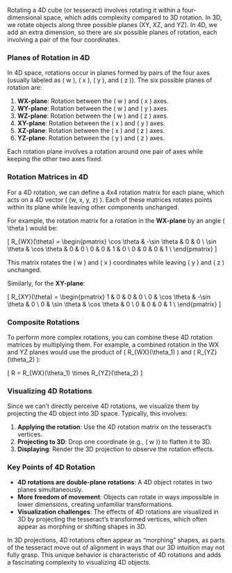 Rotating a 4D cube (or tesseract) involves rotating it within a four-dimensional space, which adds complexity compared to 3D rotation. In 3D, we rotate objects along three possible planes (XY, XZ, and YZ). In 4D, we add an extra dimension, so there are six possible planes of rotation, each involving a pair of the four coordinates.

### Planes of Rotation in 4D

In 4D space, rotations occur in planes formed by pairs of the four axes (usually labeled as \( w \), \( x \), \( y \), and \( z \)). The six possible planes of rotation are:

1. **WX-plane**: Rotation between the \( w \) and \( x \) axes.
2. **WY-plane**: Rotation between the \( w \) and \( y \) axes.
3. **WZ-plane**: Rotation between the \( w \) and \( z \) axes.
4. **XY-plane**: Rotation between the \( x \) and \( y \) axes.
5. **XZ-plane**: Rotation between the \( x \) and \( z \) axes.
6. **YZ-plane**: Rotation between the \( y \) and \( z \) axes.

Each rotation plane involves a rotation around one pair of axes while keeping the other two axes fixed.

### Rotation Matrices in 4D

For a 4D rotation, we can define a 4x4 rotation matrix for each plane, which acts on a 4D vector \( (w, x, y, z) \). Each of these matrices rotates points within its plane while leaving other components unchanged.

For example, the rotation matrix for a rotation in the **WX-plane** by an angle \( \theta \) would be:

\[
R_{WX}(\theta) = \begin{pmatrix}
\cos \theta & -\sin \theta & 0 & 0 \\
\sin \theta & \cos \theta & 0 & 0 \\
0 & 0 & 1 & 0 \\
0 & 0 & 0 & 1 \\
\end{pmatrix}
\]

This matrix rotates the \( w \) and \( x \) coordinates while leaving \( y \) and \( z \) unchanged.

Similarly, for the **XY-plane**:

\[
R_{XY}(\theta) = \begin{pmatrix}
1 & 0 & 0 & 0 \\
0 & \cos \theta & -\sin \theta & 0 \\
0 & \sin \theta & \cos \theta & 0 \\
0 & 0 & 0 & 1 \\
\end{pmatrix}
\]

### Composite Rotations

To perform more complex rotations, you can combine these 4D rotation matrices by multiplying them. For example, a combined rotation in the WX and YZ planes would use the product of \( R_{WX}(\theta_1) \) and \( R_{YZ}(\theta_2) \):

\[
R = R_{WX}(\theta_1) \times R_{YZ}(\theta_2)
\]

### Visualizing 4D Rotations

Since we can’t directly perceive 4D rotations, we visualize them by projecting the 4D object into 3D space. Typically, this involves:
1. **Applying the rotation**: Use the 4D rotation matrix on the tesseract’s vertices.
2. **Projecting to 3D**: Drop one coordinate (e.g., \( w \)) to flatten it to 3D.
3. **Displaying**: Render the 3D projection to observe the rotation effects.

### Key Points of 4D Rotation

- **4D rotations are double-plane rotations**: A 4D object rotates in two planes simultaneously.
- **More freedom of movement**: Objects can rotate in ways impossible in lower dimensions, creating unfamiliar transformations.
- **Visualization challenges**: The effects of 4D rotations are visualized in 3D by projecting the tesseract’s transformed vertices, which often appear as morphing or shifting shapes in 3D.

In 3D projections, 4D rotations often appear as “morphing” shapes, as parts of the tesseract move out of alignment in ways that our 3D intuition may not fully grasp. This unique behavior is characteristic of 4D rotations and adds a fascinating complexity to visualizing 4D objects.

